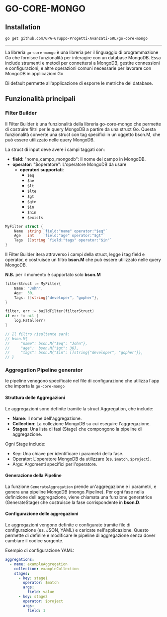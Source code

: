 # GO-CORE-MONGO

## Installation

    go get github.com/GPA-Gruppo-Progetti-Avanzati-SRL/go-core-mongo

---

La libreria ```go-core-mongo``` è una libreria per il linguaggio di programmazione Go che fornisce funzionalità per interagire con un database MongoDB. Essa include strumenti e metodi per connettersi a MongoDB, gestire connessioni e configurazioni, e altre operazioni comuni necessarie per lavorare con MongoDB in applicazioni Go.

Di default permette all'applicazione di esporre le metriche del database.

## Funzionalità principali

### Filter Builder

Il Filter Builder è una funzionalità della libreria go-core-mongo che permette di costruire filtri per le query MongoDB a partire da una struct Go. Questa funzionalità converte una struct con tag specifici in un oggetto bson.M, che può essere utilizzato nelle query MongoDB.

La struct di input deve avere i campi taggati con:

- **field**: "nome_campo_mongodb": Il nome del campo in MongoDB.
- **operator**: "$operatore": L'operatore MongoDB da usare
  - **operatori supportati**:
    - ```$eq```
    - ```$ne```
    - ```$lt```
    - ```$lte```
    - ```$gt```
    - ```$gte```
    - ```$in```
    - ```$nin```
    - ```$exists```

```go
MyFilter struct {
    Name  string `field:"name" operator:"$eq"`
    Age   int    `field:"age" operator:"$gt"`
    Tags  []string `field:"tags" operator:"$in"`
}
```

Il Filter Builder itera attraverso i campi della struct, legge i tag field e operator, e costruisce un filtro **bson.M** che può essere utilizzato nelle query MongoDB.

**N.B.** per il momento è supportato solo **bson.M**

```go
filterStruct := MyFilter{
    Name: "John",
    Age:  30,
    Tags: []string{"developer", "gopher"},
}

filter, err := buildFilter(filterStruct)
if err != nil {
    log.Fatal(err)
}

// Il filtro risultante sarà:
// bson.M{
//     "name": bson.M{"$eq": "John"},
//     "age":  bson.M{"$gt": 30},
//     "tags": bson.M{"$in": []string{"developer", "gopher"}},
// }
```

### Aggregation Pipeline generator

le pipeline venegono specificate nel file di configurazione che utilizza l'app che importa la ```go-core-mongo```

#### Struttura delle Aggregazioni

Le aggregazioni sono definite tramite la struct Aggregation, che include:

- **Name**: Il nome dell'aggregazione.
- **Collection**: La collezione MongoDB su cui eseguire l'aggregazione.
- **Stages**: Una lista di fasi (Stage) che compongono la pipeline di aggregazione.

Ogni Stage include:

- Key: Una chiave per identificare i parametri della fase.
- Operator: L'operatore MongoDB da utilizzare (es. ```$match```, ```$project```).
- Args: Argomenti specifici per l'operatore.

#### Generazione della Pipeline

La funzione ```GenerateAggregation``` prende un'aggregazione e i parametri, e genera una pipeline MongoDB (mongo.Pipeline). Per ogni fase nella definizione dell'aggregazione, viene chiamata una funzione generatrice (GenerateStage) che costruisce la fase corrispondente in **bson.D**.

#### Configurazione delle aggregazioni

Le aggregazioni vengono definite e configurate tramite file di configurazione (es. JSON, YAML) e caricate nell'applicazione. Questo permette di definire e modificare le pipeline di aggregazione senza dover cambiare il codice sorgente.

Esempio di configurazione YAML:

```yaml
aggregations:
  - name: exampleAggregation
    collection: exampleCollection
    stages:
      - key: stage1
        operator: $match
        args:
          field: value
      - key: stage2
        operator: $project
        args:
          field: 1
```
